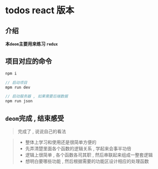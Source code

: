 # todos react 版本

## 介绍

**本`deom`主要用来练习 `redux`**

## 项目对应的命令

```js
npm i

// 启动项目
mpm run dev

// 启动服务器 , 如果需要后端数据
npm run json
```

## `deom`完成 , 结束感受

> 完成了 , 说说自己的看法

> - 整体上学习和使用还是很简单方便的
> - 先弄清楚里面各个函数的逻辑关系 , 学起来会事半功倍
> - 逻辑上很简单 , 各个函数各司其职 , 然后串联起来组成一整套逻辑
> - 想明白要哪些功能 , 然后根据需要的功能区设计相应的处理函数
